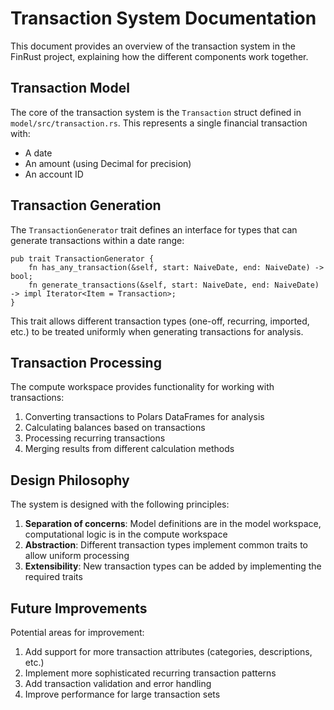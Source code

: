 # Transaction System Documentation

This document provides an overview of the transaction system in the FinRust project, explaining how the different components work together.

## Transaction Model

The core of the transaction system is the `Transaction` struct defined in `model/src/transaction.rs`. This represents a single financial transaction with:

- A date
- An amount (using Decimal for precision)
- An account ID

## Transaction Generation

The `TransactionGenerator` trait defines an interface for types that can generate transactions within a date range:

```
pub trait TransactionGenerator {
    fn has_any_transaction(&self, start: NaiveDate, end: NaiveDate) -> bool;
    fn generate_transactions(&self, start: NaiveDate, end: NaiveDate) -> impl Iterator<Item = Transaction>;
}
```

This trait allows different transaction types (one-off, recurring, imported, etc.) to be treated uniformly when generating transactions for analysis.

## Transaction Processing

The compute workspace provides functionality for working with transactions:

1. Converting transactions to Polars DataFrames for analysis
2. Calculating balances based on transactions
3. Processing recurring transactions
4. Merging results from different calculation methods

## Design Philosophy

The system is designed with the following principles:

1. **Separation of concerns**: Model definitions are in the model workspace, computational logic is in the compute workspace
2. **Abstraction**: Different transaction types implement common traits to allow uniform processing
3. **Extensibility**: New transaction types can be added by implementing the required traits

## Future Improvements

Potential areas for improvement:

1. Add support for more transaction attributes (categories, descriptions, etc.)
2. Implement more sophisticated recurring transaction patterns
3. Add transaction validation and error handling
4. Improve performance for large transaction sets